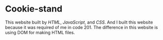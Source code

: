 # Cookie-stand

This website built by *HTML*, *JavaScript*, and *CSS*. And I built this website because it was required of me in code 201. The difference in this website is using DOM for making HTML files.